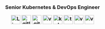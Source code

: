 
<!--### Hi there 👋

**philwelz/philwelz** is a ✨ _special_ ✨ repository because its `README.md` (this file) appears on your GitHub profile.

Here are some ideas to get you started:

- 🔭 I’m currently working on ...
- 🌱 I’m currently learning ...
- 👯 I’m looking to collaborate on ...
- 🤔 I’m looking for help with ...
- 💬 Ask me about ...
- 📫 How to reach me: ...
- 😄 Pronouns: ...
- ⚡ Fun fact: ...
-->

<h3 align="center">Senior Kubernetes & DevOps Engineer
<br>
<p align="center">
 <img src="https://img.icons8.com/color/48/000000/linux.png" alt="Linux"  width="30" height="30" />
 <img src="https://img.icons8.com/color/48/000000/gitlab.png" alt="gitlab" width="30" height="30"/>
 <!--<img src="https://img.icons8.com/color/48/000000/github.png" alt="github" width="30" height="30"/> -->
 <img src="https://img.icons8.com/nolan/64/github.png" alt="github2" width="30" height="30"/>
 <img src="https://img.icons8.com/fluency/48/000000/azure-1.png" alt="vmware" width="30" height="30"/>
 <img src="https://img.icons8.com/color/48/000000/kubernetes.svg" alt="kubernetes"  width="30" height="30" />
 <img src="https://cdn.icon-icons.com/icons2/2107/PNG/128/file_type_terraform_icon_130125.png" alt="terraform"  width="30" height="30" />
 <img src="https://avatars.githubusercontent.com/u/52158677?s=280&v=4" alt="vmware" width="30" height="30"/>
 <img src="https://argoproj.github.io/argo-cd/assets/logo.png" alt="vmware" width="30" height="30"/>
 
</p>
